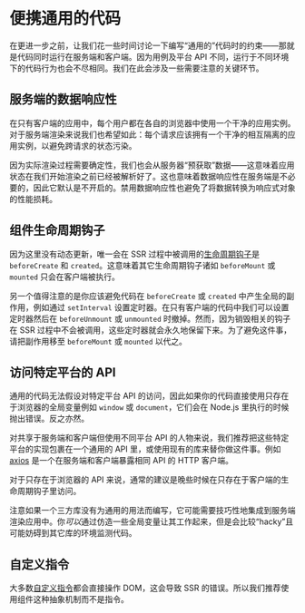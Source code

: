 # 便携通用的代码

在更进一步之前，让我们花一些时间讨论一下编写“通用的”代码时的约束——那就是代码同时运行在服务端和客户端。因为用例及平台 API 不同，运行于不同环境下的代码行为也会不尽相同。我们在此会涉及一些需要注意的关键环节。

## 服务端的数据响应性

在只有客户端的应用中，每个用户都在各自的浏览器中使用一个干净的应用实例。对于服务端渲染来说我们也希望如此：每个请求应该拥有一个干净的相互隔离的应用实例，以避免跨请求的状态污染。

因为实际渲染过程需要确定性，我们也会从服务器“预获取”数据——这意味着应用状态在我们开始渲染之前已经被解析好了。这也意味着数据响应性在服务端是不必要的，因此它默认是不开启的。禁用数据响应性也避免了将数据转换为响应式对象的性能损耗。

## 组件生命周期钩子

因为这里没有动态更新，唯一会在 SSR 过程中被调用的[生命周期钩子](/guide/instance.html#生命周期钩子)是 `beforeCreate` 和 `created`。这意味着其它生命周期钩子诸如 `beforeMount` 或 `mounted` 只会在客户端被执行。

另一个值得注意的是你应该避免代码在 `beforeCreate` 或 `created` 中产生全局的副作用，例如通过 `setInterval` 设置定时器。在只有客户端的代码中我们可以设置定时器然后在 `beforeUnmount` 或 `unmounted` 时撤掉。然而，因为销毁相关的钩子在 SSR 过程中不会被调用，这些定时器就会永久地保留下来。为了避免这件事，请把副作用移至 `beforeMount` 或 `mounted` 以代之。

## 访问特定平台的 API

通用的代码无法假设对特定平台 API 的访问，因此如果你的代码直接使用只存在于浏览器的全局变量例如 `window` 或 `document`，它们会在 Node.js 里执行的时候抛出错误。反之亦然。

对共享于服务端和客户端但使用不同平台 API 的人物来说，我们推荐把这些特定平台的实现包裹在一个通用的 API 里，或使用现有的库来替你做这件事。例如 [axios](https://github.com/axios/axios) 是一个在服务端和客户端暴露相同 API 的 HTTP 客户端。

对于只存在于浏览器的 API 来说，通常的建议是晚些时候在只存在于客户端的生命周期钩子里访问。

注意如果一个三方库没有为通用的用法而编写，它可能需要技巧性地集成到服务端渲染应用中。你*可以*通过仿造一些全局变量让其工作起来，但是会比较“hacky”且可能妨碍到其它库的环境监测代码。

## 自定义指令

大多数[自定义指令](/guide/custom-directive.html#自定义指令)都会直接操作 DOM，这会导致 SSR 的错误。所以我们推荐使用组件这种抽象机制而不是指令。
